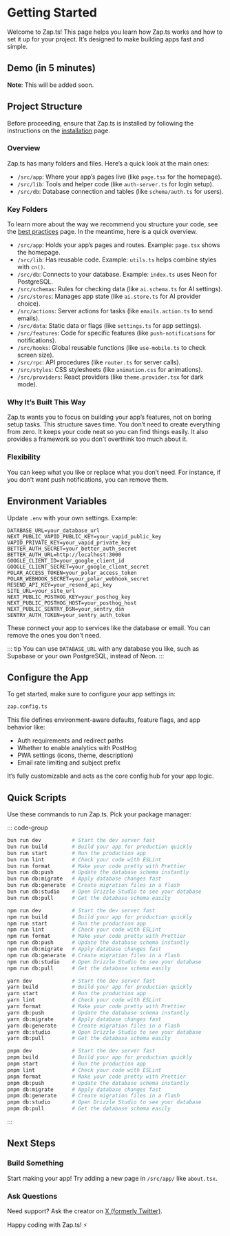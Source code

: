 # Getting Started

Welcome to Zap.ts! This page helps you learn how Zap.ts works and how to set it up for your project. It’s designed to make building apps fast and simple.

## Demo (in 5 minutes)

**Note**: This will be added soon.

## Project Structure

Before proceeding, ensure that Zap.ts is installed by following the instructions on the [installation](/docs/introduction/installation.md) page.

### Overview

Zap.ts has many folders and files. Here’s a quick look at the main ones:

- `/src/app`: Where your app’s pages live (like `page.tsx` for the homepage).
- `/src/lib`: Tools and helper code (like `auth-server.ts` for login setup).
- `/src/db`: Database connection and tables (like `schema/auth.ts` for users).

### Key Folders

To learn more about the way we recommend you structure your code, see the [best practices](/docs/misc/best-practices) page. In the meantime, here is a quick overview.

- `/src/app`: Holds your app’s pages and routes. Example: `page.tsx` shows the homepage.
- `/src/lib`: Has reusable code. Example: `utils.ts` helps combine styles with `cn()`.
- `/src/db`: Connects to your database. Example: `index.ts` uses Neon for PostgreSQL.
- `/src/schemas`: Rules for checking data (like `ai.schema.ts` for AI settings).
- `/src/stores`: Manages app state (like `ai.store.ts` for AI provider choice).
- `/src/actions`: Server actions for tasks (like `emails.action.ts` to send emails).
- `/src/data`: Static data or flags (like `settings.ts` for app settings).
- `/src/features`: Code for specific features (like `push-notifications` for notifications).
- `/src/hooks`: Global reusable functions (like `use-mobile.ts` to check screen size).
- `/src/rpc`: API procedures (like `router.ts` for server calls).
- `/src/styles`: CSS stylesheets (like `animation.css` for animations).
- `/src/providers`: React providers (like `theme.provider.tsx` for dark mode).

### Why It’s Built This Way

Zap.ts wants you to focus on building your app’s features, not on boring setup tasks. This structure saves time. You don’t need to create everything from zero. It keeps your code neat so you can find things easily. It also provides a framework so you don't overthink too much about it.

### Flexibility

You can keep what you like or replace what you don’t need. For instance, if you don’t want push notifications, you can remove them.

## Environment Variables

Update `.env` with your own settings. Example:

```
DATABASE_URL=your_database_url
NEXT_PUBLIC_VAPID_PUBLIC_KEY=your_vapid_public_key
VAPID_PRIVATE_KEY=your_vapid_private_key
BETTER_AUTH_SECRET=your_better_auth_secret
BETTER_AUTH_URL=http://localhost:3000
GOOGLE_CLIENT_ID=your_google_client_id
GOOGLE_CLIENT_SECRET=your_google_client_secret
POLAR_ACCESS_TOKEN=your_polar_access_token
POLAR_WEBHOOK_SECRET=your_polar_webhook_secret
RESEND_API_KEY=your_resend_api_key
SITE_URL=your_site_url
NEXT_PUBLIC_POSTHOG_KEY=your_posthog_key
NEXT_PUBLIC_POSTHOG_HOST=your_posthog_host
NEXT_PUBLIC_SENTRY_DSN=your_sentry_dsn
SENTRY_AUTH_TOKEN=your_sentry_auth_token
```

These connect your app to services like the database or email. You can remove the ones you don't need.

::: tip
You can use `DATABASE_URL` with any database you like, such as Supabase or your own PostgreSQL, instead of Neon.
:::

## Configure the App

To get started, make sure to configure your app settings in:

```bash
zap.config.ts
```

This file defines environment-aware defaults, feature flags, and app behavior like:

- Auth requirements and redirect paths
- Whether to enable analytics with PostHog
- PWA settings (icons, theme, description)
- Email rate limiting and subject prefix

It’s fully customizable and acts as the core config hub for your app logic.

## Quick Scripts

Use these commands to run Zap.ts. Pick your package manager:

::: code-group

```bash [bun]
bun run dev          # Start the dev server fast
bun run build        # Build your app for production quickly
bun run start        # Run the production app
bun run lint         # Check your code with ESLint
bun run format       # Make your code pretty with Prettier
bun run db:push      # Update the database schema instantly
bun run db:migrate   # Apply database changes fast
bun run db:generate  # Create migration files in a flash
bun run db:studio    # Open Drizzle Studio to see your database
bun run db:pull      # Get the database schema easily
```

```bash [npm]
npm run dev          # Start the dev server fast
npm run build        # Build your app for production quickly
npm run start        # Run the production app
npm run lint         # Check your code with ESLint
npm run format       # Make your code pretty with Prettier
npm run db:push      # Update the database schema instantly
npm run db:migrate   # Apply database changes fast
npm run db:generate  # Create migration files in a flash
npm run db:studio    # Open Drizzle Studio to see your database
npm run db:pull      # Get the database schema easily
```

```bash [yarn]
yarn dev             # Start the dev server fast
yarn build           # Build your app for production quickly
yarn start           # Run the production app
yarn lint            # Check your code with ESLint
yarn format          # Make your code pretty with Prettier
yarn db:push         # Update the database schema instantly
yarn db:migrate      # Apply database changes fast
yarn db:generate     # Create migration files in a flash
yarn db:studio       # Open Drizzle Studio to see your database
yarn db:pull         # Get the database schema easily
```

```bash [pnpm]
pnpm dev             # Start the dev server fast
pnpm build           # Build your app for production quickly
pnpm start           # Run the production app
pnpm lint            # Check your code with ESLint
pnpm format          # Make your code pretty with Prettier
pnpm db:push         # Update the database schema instantly
pnpm db:migrate      # Apply database changes fast
pnpm db:generate     # Create migration files in a flash
pnpm db:studio       # Open Drizzle Studio to see your database
pnpm db:pull         # Get the database schema easily
```

:::

## Next Steps

### Build Something

Start making your app! Try adding a new page in `/src/app/` like `about.tsx`.

### Ask Questions

Need support? Ask the creator on [X (formerly Twitter)](https://www.x.com/alexandretrotel/).

Happy coding with Zap.ts! ⚡
